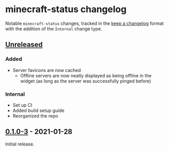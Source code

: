 # minecraft-status changelog

Notable `minecraft-status` changes, tracked in the [keep a changelog](https://keepachangelog.com/en/1.0.0/) format with the addition of the `Internal` change type.

## [Unreleased]

### Added

* Server favicons are now cached
  * Offline servers are now neatly displayed as being offline in the widget (as long as the server was successfully pinged before)

### Internal

* Set up CI
* Added build setup guide
* Reorganized the repo

## [0.1.0-3] - 2021-01-28

Initial release.

[Unreleased]: https://github.com/Cldfire/minecraft-status/compare/v0.0.1-3...HEAD
[0.1.0-3]: https://github.com/Cldfire/minecraft-status/releases/tag/v0.0.1-3
